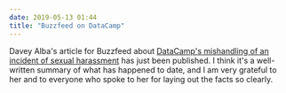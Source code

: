 ```yaml
---
date: 2019-05-13 01:44
title: "Buzzfeed on DataCamp"
---
```


Davey Alba's article for Buzzfeed about
[DataCamp's mishandling of an incident of sexual harassment](https://www.buzzfeednews.com/article/daveyalba/datacamp-sexual-harassment-metoo-tech-startup)
has just been published.
I think it's a well-written summary of what has happened to date,
and I am very grateful to her and to everyone who spoke to her for laying out the facts so clearly.
